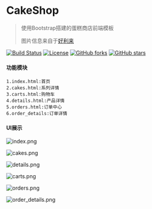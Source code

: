 # CakeShop
>使用Bootstrap搭建的蛋糕商店前端模板
>
>图片信息来自于[好利来](http://www.holiland.com/)

[![Build Status](https://img.shields.io/travis/otale/tale.svg?style=flat-square)](https://github.com/saowu/CakeShop)
[![License](https://img.shields.io/badge/license-MIT-4EB1BA.svg?style=flat-square)](https://github.com/saowu/CakeShop)
[![GitHub forks](https://img.shields.io/github/forks/saowu/CakeShop.svg?style=flat-square)](https://github.com/saowu/CakeShop/network)
[![GitHub stars](https://img.shields.io/github/stars/saowu/CakeShop.svg?style=flat-square)](https://github.com/saowu/CakeShop/stargazers)
#### 功能模块
```
1.index.html:首页
2.cakes.html:系列详情
3.carts.html:购物车
4.details.html:产品详情
5.orders.html:订单中心
6.order_details:订单详情
```


#### UI展示
![index.png](https://i.loli.net/2020/03/17/7W5eNIXH8T2KbMx.png)

![cakes.png](https://i.loli.net/2020/03/17/sYE8Xi6LAqT7k4K.png)

![details.png](https://i.loli.net/2020/03/17/w4PzWiXOf6QlVeM.png)

![carts.png](https://i.loli.net/2020/03/18/9oSf6WcAHBZ1iFC.png)

![orders.png](https://i.loli.net/2020/03/18/hLx7ke5aRj16Nw9.png)

![order_details.png](https://i.loli.net/2020/03/19/lzTkPHBe35Dbhia.png)